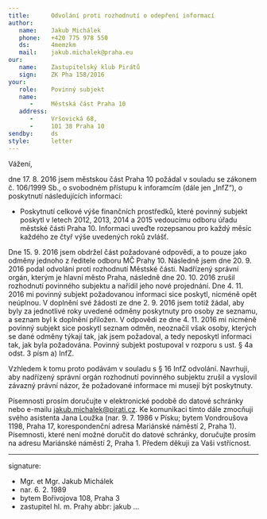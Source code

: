 ```yaml
---
title:      Odvolání proti rozhodnutí o odepření informací
author:
   name:    Jakub Michálek
   phone:   +420 775 978 550
   ds:      4memzkm
   mail:    jakub.michalek@praha.eu
our:
   name:    Zastupitelský klub Pirátů
   sign:    ZK Pha 158/2016
your:
   role:    Povinný subjekt
   name:    
      -     Městská část Praha 10
   address:
      -     Vršovická 68,
      -     101 38 Praha 10
sendby:     ds
style:      letter
---
```


Vážení,

dne 17. 8. 2016 jsem městskou část Praha 10 požádal v souladu se zákonem č. 106/1999 Sb., o svobodném přístupu k inforamcím (dále jen „InfZ“), o poskytnutí následujících informací:

* Poskytnutí celkové výše finančních prostředků, které povinný subjekt poskytl v letech 2012, 2013, 2014 a 2015 vedoucímu odboru úřadu městské části Praha 10. Informaci uveďte rozepsanou pro každý měsíc každého ze čtyř výše uvedených roků zvlášť.

Dne 15. 9. 2016 jsem obdržel část požadované odpovědi, a to pouze jako odměny jednoho z ředitele odboru MČ Prahy 10. Následně jsem dne 20. 9. 2016 podal odvolání proti rozhodnutí Městské části. Nadřízený správní orgán, kterým je hlavní město Praha, následně dne 20. 10. 2016 zrušil rozhodnutí povinného subjektu a nařídil jeho nové projednání. Dne 4. 11. 2016 mi povinný subjekt požadovanou informaci sice poskytl, nicméně opět neúplnou. V doplnění své žádosti ze dne 2. 9. 2016 jsem totiž žádal, aby byly za jednotlivé roky uvedené odměny poskytnuty pro osoby ze seznamu, a seznam byl k doplnění přiložen. V odpovědi ze dne 4. 11. 2016 mi nicméně povinný subjekt sice poskytl seznam odměn, neoznačil však osoby, kterých se dané odměny týkají tak, jak jsem požadoval, a tedy neposkytl informaci tak, jak byla požadována. Povinný subjekt postupoval v rozporu s ust. § 4a odst. 3 písm a) InfZ. 

Vzhledem k tomu proto podávám v souladu s § 16 InfZ odvolání. Navrhuji, aby nadřízený správní orgán rozhodnutí povinného subjektu zrušil a vyslovil závazný právní názor, že požadované informace mi musejí být poskytnuty.

Písemnosti prosím doručujte v elektronické podobě do datové schránky nebo e-mailu jakub.michalek@pirati.cz. Ke komunikaci tímto dále zmocňuji svého asistenta Jana Loužka (nar. 9. 7. 1986 v Písku; bytem Vondroušova 1198, Praha 17, korespondenční adresa Mariánské náměstí 2, Praha 1). Písemnosti, které není možné doručit do datové schránky, doručujte prosím na adresu Mariánské náměstí 2, Praha 1. Předem děkuji za Vaši vstřícnost.

---
signature:
  - Mgr. et Mgr. Jakub Michálek
  - nar. 6. 2. 1989
  - bytem Bořivojova 108, Praha 3
  - zastupitel hl. m. Prahy
abbr:       jakub
...
